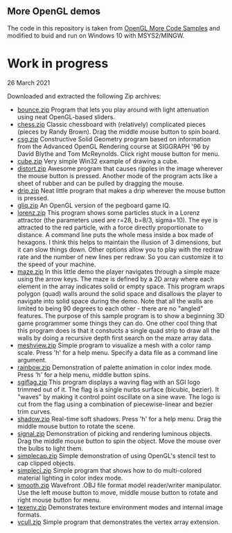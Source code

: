 ## More OpenGL demos

The code in this repository is taken from [OpenGL More Code Samples](https://www.opengl.org/archives/resources/code/samples/more_samples/)
and modified to buid and run on Windows 10 with MSYS2/MINGW.

# Work in progress

26 March 2021

Downloaded and extracted the following Zip archives:

* [bounce.zip](https://www.opengl.org/archives/resources/code/samples/more_samples/bounce.zip) Program that lets you play around with light attenuation using neat OpenGL-based sliders.
* [chess.zip](https://www.opengl.org/archives/resources/code/samples/more_samples/chess.zip) Classic chessboard with (relatively) complicated pieces (pieces by Randy Brown). Drag the middle mouse button to spin board.
* [csg.zip](https://www.opengl.org/archives/resources/code/samples/more_samples/csg.zip) Constructive Solid Geometry program based on information from the Advanced OpenGL Rendering course at SIGGRAPH '96 by David Blythe and Tom McReynolds. Click right mouse button for menu.
* [cube.zip](https://www.opengl.org/archives/resources/code/samples/more_samples/cube.zip) Very simple Win32 example of drawing a cube.
* [distort.zip](https://www.opengl.org/archives/resources/code/samples/more_samples/distort.zip) Awesome program that causes ripples in the image wherever the mouse button is pressed. Another mode of the program acts like a sheet of rubber and can be pulled by dragging the mouse.
* [drip.zip](https://www.opengl.org/archives/resources/code/samples/more_samples/drip/drip.zip) Neat little program that makes a drip wherever the mouse button is pressed.
* [gliq.zip](https://www.opengl.org/archives/resources/code/samples/more_samples/gliq.zip) An OpenGL version of the pegboard game IQ.
* [lorenz.zip](https://www.opengl.org/archives/resources/code/samples/more_samples/lorenz.zip) This program shows some particles stuck in a Lorenz attractor (the parameters used are r=28, b=8/3, sigma=10). The eye is attracted to the red particle, with a force directly proportionate to distance. A command line puts the whole mess inside a box made of hexagons. I think this helps to maintain the illusion of 3 dimensions, but it can slow things down. Other options allow you to play with the redraw rate and the number of new lines per redraw. So you can customize it to the speed of your machine.
* [maze.zip](https://www.opengl.org/archives/resources/code/samples/more_samples/maze.zip) In this little demo the player navigates through a simple maze using the arrow keys. The maze is defined by a 2D array where each element in the array indicates solid or empty space. This program wraps polygon (quad) walls around the solid space and disallows the player to navigate into solid space during the demo. Note that all the walls are limited to being 90 degrees to each other - there are no "angled" features. The purpose of this sample program is to show a beginning 3D game programmer some things they can do. One other cool thing that this program does is that it constucts a single quad strip to draw all the walls by doing a recursive depth first search on the maze array data.
* [meshview.zip](https://www.opengl.org/archives/resources/code/samples/more_samples/meshview.zip) Simple program to visualize a mesh with a color ramp scale. Press 'h' for a help menu. Specify a data file as a command line argument.
* [rainbow.zip](https://www.opengl.org/archives/resources/code/samples/more_samples/rainbow.zip) Demonstration of palette animation in color index mode. Press 'h' for a help menu, middle button spins.
* [sgiflag.zip](https://www.opengl.org/archives/resources/code/samples/more_samples/sgiflag.zip) This program displays a waving flag with an SGI logo trimmed out of it. The flag is a single nurbs surface (bicubic, bezier). It "waves" by making it control point oscillate on a sine wave. The logo is cut from the flag using a combination of piecewise-linear and bezier trim curves.
* [shadow.zip](https://www.opengl.org/archives/resources/code/samples/more_samples/shadow.zip) Real-time soft shadows. Press 'h' for a help menu. Drag the middle mouse button to rotate the scene.
* [signal.zip](https://www.opengl.org/archives/resources/code/samples/more_samples/signal.zip) Demonstration of picking and rendering luminous objects. Drag the middle mouse button to spin the object. Move the mouse over the bulbs to light them.
* [simplecap.zip](https://www.opengl.org/archives/resources/code/samples/more_samples/simplecap.zip) Simple demonstration of using OpenGL's stencil test to cap clipped objects.
* [simpleci.zip](https://www.opengl.org/archives/resources/code/samples/more_samples/simpleci.zip) Simple program that shows how to do multi-colored material lighting in color index mode.
* [smooth.zip](https://www.opengl.org/archives/resources/code/samples/more_samples/smooth.zip) Wavefront .OBJ file format model reader/writer manipulator. Use the left mouse button to move, middle mouse button to rotate and right mouse button for menu.
* [texenv.zip](https://www.opengl.org/archives/resources/code/samples/more_samples/texenv.zip) Demonstrates texture environment modes and internal image formats.
* [vcull.zip](https://www.opengl.org/archives/resources/code/samples/more_samples/vcull.zip) Simple program that demonstrates the vertex array extension.

